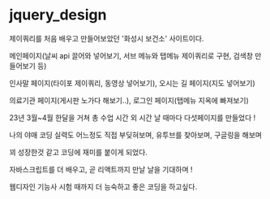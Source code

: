 # jquery_design

제이쿼리를 처음 배우고 만들어보았던 '화성시 보건소' 사이트이다.

메인페이지(날씨 api 끌어와 넣어보기, 서브 메뉴와 탭메뉴 제이쿼리로 구현, 검색창 만들어보기 등)

인사말 페이지(타이포 제이쿼리, 동영상 넣어보기), 오시는 길 페이지(지도 넣어보기)

의료기관 페이지(게시판 노가다 해보기..), 로그인 페이지(탭메뉴 지옥에 빠져보기)

23년 3월~4월 한달을 거쳐 총 수업 시간 외 시간 날 때마다 다섯페이지를 만들었다 !

나의 야매 코딩 실력도 어느정도 직접 부딪혀보며, 유투브를 찾아보며, 구글링을 해보며

꾀 성장한것 같고 코딩에 재미를 붙이게 되었다.

자바스크립트를 더 배우고, 곧 리액트까지 만날 날을 기대하며 !

웹디자인 기능사 시험 때까지 더 능숙하고 좋은 코딩을 하고싶다.
